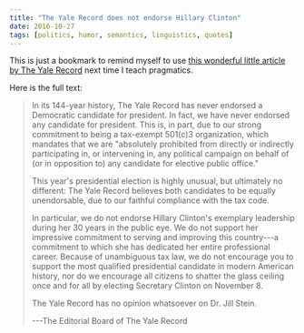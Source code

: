 ```yaml
---
title: "The Yale Record does not endorse Hillary Clinton"
date: 2016-10-27
tags: [politics, humor, semantics, linguistics, quotes]
---
```


This is just a bookmark to remind myself to use [this wonderful little article
by The Yale Record][yale-record] next time I teach pragmatics.

Here is the full text:

> In its 144-year history, The Yale Record has never endorsed a Democratic
> candidate for president. In fact, we have never endorsed any candidate for
> president. This is, in part, due to our strong commitment to being a
> tax-exempt 501(c)3 organization, which mandates that we are "absolutely
> prohibited from directly or indirectly participating in, or intervening in,
> any political campaign on behalf of (or in opposition to) any candidate for
> elective public office."
>
> This year's presidential election is highly unusual, but ultimately no
> different: The Yale Record believes both candidates to be equally
> unendorsable, due to our faithful compliance with the tax code.
>
> In particular, we do not endorse Hillary Clinton's exemplary leadership during
> her 30 years in the public eye. We do not support her impressive commitment to
> serving and improving this country---a commitment to which she has dedicated
> her entire professional career. Because of unambiguous tax law, we do not
> encourage you to support the most qualified presidential candidate in modern
> American history, nor do we encourage all citizens to shatter the glass
> ceiling once and for all by electing Secretary Clinton on November 8.
>
> The Yale Record has no opinion whatsoever on Dr. Jill Stein.
>
> ---The Editorial Board of The Yale Record

[yale-record]: http://yalerecord.org/2016/10/26/the-yale-record-does-not-endorse-hillary-clinton/

